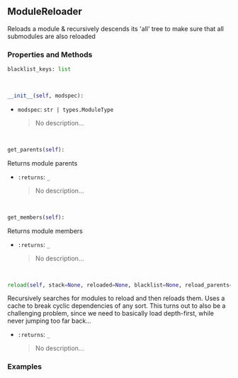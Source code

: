 ## <a id="McUtils.Misc.InteractiveTools.ModuleReloader">ModuleReloader</a>
Reloads a module & recursively descends its 'all' tree
to make sure that all submodules are also reloaded

### Properties and Methods
```python
blacklist_keys: list
```
<a id="McUtils.Misc.InteractiveTools.ModuleReloader.__init__" class="docs-object-method">&nbsp;</a>
```python
__init__(self, modspec): 
```

- `modspec`: `str | types.ModuleType`
    >No description...

<a id="McUtils.Misc.InteractiveTools.ModuleReloader.get_parents" class="docs-object-method">&nbsp;</a>
```python
get_parents(self): 
```
Returns module parents
- `:returns`: `_`
    >No description...

<a id="McUtils.Misc.InteractiveTools.ModuleReloader.get_members" class="docs-object-method">&nbsp;</a>
```python
get_members(self): 
```
Returns module members
- `:returns`: `_`
    >No description...

<a id="McUtils.Misc.InteractiveTools.ModuleReloader.reload" class="docs-object-method">&nbsp;</a>
```python
reload(self, stack=None, reloaded=None, blacklist=None, reload_parents=True, verbose=False, print_indent=''): 
```
Recursively searches for modules to reload and then reloads them.
        Uses a cache to break cyclic dependencies of any sort.
        This turns out to also be a challenging problem, since we need to basically
        load depth-first, while never jumping too far back...
- `:returns`: `_`
    >No description...

### Examples


